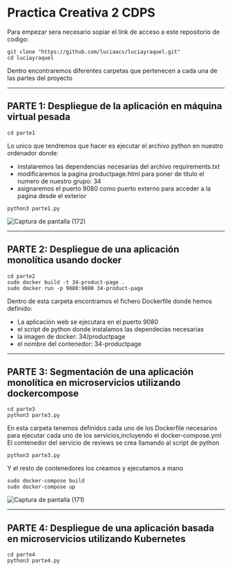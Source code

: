 # Practica Creativa 2 CDPS
Para empezar sera necesario sopiar el link de acceso a este repositorio de codigo:
```
git clone "https://github.com/luciaacs/luciayraquel.git"
cd luciayraquel
```
Dentro encontraremos diferentes carpetas que pertenecen a cada una de las partes del proyecto

-------------------------------------------------------------------------------------------------------------------------------------------------------------------------
PARTE 1: Despliegue de la aplicación en máquina virtual pesada
------------------------------------------------------------------------------------------------------------------------------------------------------------------------- 
```
cd parte1
```

Lo unico que tendremos que hacer es ejecutar el archivo python en nuestro ordenador donde:
- instalaremos las dependencias necesarias del archivo requirements.txt
- modificaremos la pagina productpage.html para poner de titulo el numero de nuestro grupo: 34
- asignaremos el puerto 9080 como puerto externo para acceder a la pagina desde el exterior

```
python3 parte1.py
```
![Captura de pantalla (172)](https://user-images.githubusercontent.com/106026951/215514953-ec51ee02-ef5e-4e46-9106-d9480f4fbdc0.png)

-------------------------------------------------------------------------------------------------------------------------------------------------------------------------
PARTE 2: Despliegue de una aplicación monolítica usando docker
------------------------------------------------------------------------------------------------------------------------------------------------------------------------- 

```
cd parte2
sudo docker build -t 34-product-page .
sudo docker run -p 9080:9080 34-product-page
```
Dentro de esta carpeta encontramos el fichero Dockerfile donde hemos definido:
- La aplicación web se ejecutara en el puerto 9080
- el script de python donde instalamos las dependecias necesarias
- la imagen de docker: 34/productpage
- el nombre del contenedor: 34-productpage

-------------------------------------------------------------------------------------------------------------------------------------------------------------------------
PARTE 3: Segmentación de una aplicación monolítica en microservicios utilizando dockercompose
------------------------------------------------------------------------------------------------------------------------------------------------------------------------- 
```
cd parte3
python3 parte3.py
```
En esta carpeta tenemos definidos cada uno de los Dockerfile necesarios para ejecutar cada uno de los servicios,incluyendo el docker-compose.yml
El contenedor del servicio de reviews se crea llamando al script de python

```
python3 parte3.py
```
Y el resto de contenedores los creamos y ejecutamos a mano

```
sudo docker-compose build
sudo docker-compose up
```
![Captura de pantalla (171)](https://user-images.githubusercontent.com/106026951/215477181-f1c24ddf-dd3a-4872-9a7d-e9ddd4ef7243.png)


-------------------------------------------------------------------------------------------------------------------------------------------------------------------------
PARTE 4: Despliegue de una aplicación basada en microservicios utilizando Kubernetes
------------------------------------------------------------------------------------------------------------------------------------------------------------------------- 
```
cd parte4
python3 parte4.py
```






